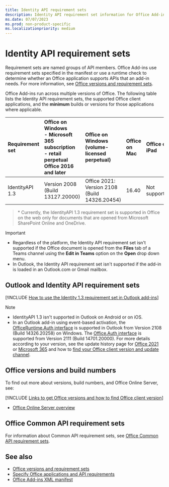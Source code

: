 ```yaml
---
title: Identity API requirement sets
description: Identity API requirement set information for Office Add-ins.
ms.date: 07/07/2023
ms.prod: non-product-specific
ms.localizationpriority: medium
---
```


# Identity API requirement sets

Requirement sets are named groups of API members. Office Add-ins use requirement sets specified in the manifest or use a runtime check to determine whether an Office application supports APIs that an add-in needs. For more information, see [Office versions and requirement sets](/office/dev/add-ins/develop/office-versions-and-requirement-sets).

Office Add-ins run across multiple versions of Office. The following table lists the Identity API requirement sets, the supported Office client applications, and the **minimum** builds or versions for those applications where applicable.

| Requirement set | Office on Windows<br>- Microsoft 365 subscription<br>- retail perpetual Office 2016 and later | Office on Windows<br>(volume-licensed perpetual) | Office on Mac | Office on iPad | Office on the web |
|:-----|:-----|:-----|:-----|:-----|:-----|
| IdentityAPI 1.3  | Version 2008 (Build 13127.20000) | Office 2021: Version 2108 (Build 14326.20454) | 16.40 | Not supported | Microsoft SharePoint Online and OneDrive\* |

> \* Currently, the IdentityAPI 1.3 requirement set is supported in Office on the web only for documents that are opened from Microsoft SharePoint Online and OneDrive.

> [!IMPORTANT]
>
> - Regardless of the platform, the Identity API requirement set isn't supported if the Office document is opened from the **Files** tab of a Teams channel using the **Edit in Teams** option on the **Open** drop down menu.
> - In Outlook, the Identity API requirement set isn't supported if the add-in is loaded in an Outlook.com or Gmail mailbox.

## Outlook and Identity API requirement sets

[!INCLUDE [How to use the Identity 1.3 requirement set in Outlook add-ins](../../includes/outlook-identity-13-note.md)]

> [!NOTE]
>
> - IdentityAPI 1.3 isn't supported in Outlook on Android or on iOS.
> - In an Outlook add-in using event-based activation, the [OfficeRuntime.Auth interface](/javascript/api/office-runtime/officeruntime.auth) is supported in Outlook from Version 2108 (Build 14326.20258) on Windows. The [Office.Auth interface](/javascript/api/office/office.auth) is supported from Version 2111 (Build 14701.20000). For more details according to your version, see the update history page for [Office 2021](/officeupdates/update-history-office-2021) or [Microsoft 365](/officeupdates/update-history-office365-proplus-by-date) and how to [find your Office client version and update channel](https://support.microsoft.com/office/932788b8-a3ce-44bf-bb09-e334518b8b19).

## Office versions and build numbers

To find out more about versions, build numbers, and Office Online Server, see:

[!INCLUDE [Links to get Office versions and how to find Office client version](../../includes/links-get-office-versions-builds.md)]
- [Office Online Server overview](/officeonlineserver/office-online-server-overview)

## Office Common API requirement sets

For information about Common API requirement sets, see [Office Common API requirement sets](office-add-in-requirement-sets.md).

## See also

- [Office versions and requirement sets](/office/dev/add-ins/develop/office-versions-and-requirement-sets)
- [Specify Office applications and API requirements](/office/dev/add-ins/develop/specify-office-hosts-and-api-requirements)
- [Office Add-ins XML manifest](/office/dev/add-ins/develop/add-in-manifests)
